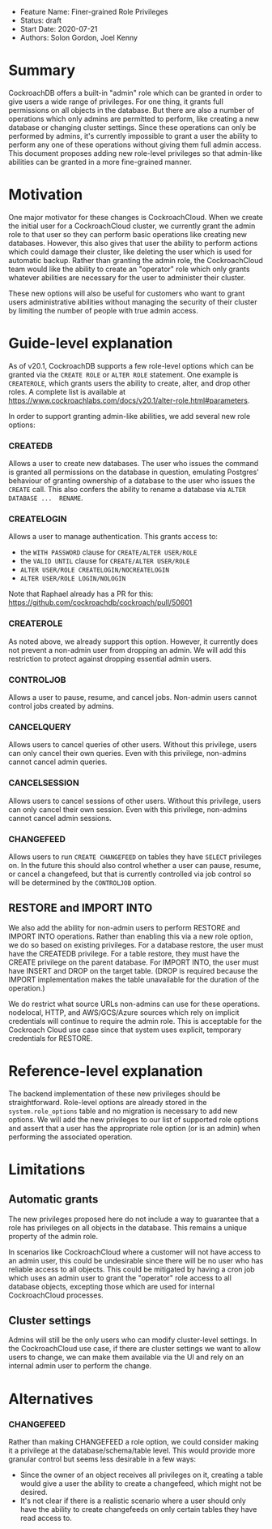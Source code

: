 - Feature Name: Finer-grained Role Privileges
- Status: draft
- Start Date: 2020-07-21
- Authors: Solon Gordon, Joel Kenny

# Summary

CockroachDB offers a built-in "admin" role which can be granted in order to
give users a wide range of privileges. For one thing, it grants full
permissions on all objects in the database. But there are also a number of
operations which only admins are permitted to perform, like creating a new
database or changing cluster settings. Since these operations can only be
performed by admins, it's currently impossible to grant a user the ability to
perform any one of these operations without giving them full admin access. This
document proposes adding new role-level privileges so that admin-like abilities
can be granted in a more fine-grained manner.

# Motivation

One major motivator for these changes is CockroachCloud. When we create the
initial user for a CockroachCloud cluster, we currently grant the admin role
to that user so they can perform basic operations like creating new databases.
However, this also gives that user the ability to perform actions which could
damage their cluster, like deleting the user which is used for automatic
backup. Rather than granting the admin role, the CockroachCloud team would like
the ability to create an "operator" role which only grants whatever abilities
are necessary for the user to administer their cluster.

These new options will also be useful for customers who want to grant users
administrative abilities without managing the security of their cluster by
limiting the number of people with true admin access.

# Guide-level explanation

As of v20.1, CockroachDB supports a few role-level options which can be granted
via the `CREATE ROLE` or `ALTER ROLE` statement. One example is `CREATEROLE`,
which grants users the ability to create, alter, and drop other roles. A
complete list is available at
https://www.cockroachlabs.com/docs/v20.1/alter-role.html#parameters.

In order to support granting admin-like abilities, we add several new role
options:

### CREATEDB
Allows a user to create new databases. The user who issues the command is
granted all permissions on the database in question, emulating Postgres’
behaviour of granting ownership of a database to the user who issues the
`CREATE` call. This also confers the ability to rename a database via
`ALTER DATABASE ...  RENAME`.

### CREATELOGIN
Allows a user to manage authentication. This grants access to:
* the `WITH PASSWORD` clause for `CREATE/ALTER USER/ROLE`
* the `VALID UNTIL` clause for `CREATE/ALTER USER/ROLE`
* `ALTER USER/ROLE CREATELOGIN/NOCREATELOGIN`
* `ALTER USER/ROLE LOGIN/NOLOGIN`

Note that Raphael already has a PR for this:
https://github.com/cockroachdb/cockroach/pull/50601

### CREATEROLE
As noted above, we already support this option. However, it currently does not
prevent a non-admin user from dropping an admin. We will add this restriction
to protect against dropping essential admin users.

### CONTROLJOB
Allows a user to pause, resume, and cancel jobs. Non-admin users cannot control
jobs created by admins.

### CANCELQUERY
Allows users to cancel queries of other users. Without this privilege, users
can only cancel their own queries. Even with this privilege, non-admins cannot
cancel admin queries.

### CANCELSESSION
Allows users to cancel sessions of other users. Without this privilege, users
can only cancel their own session. Even with this privilege, non-admins cannot
cancel admin sessions.

### CHANGEFEED
Allows users to run `CREATE CHANGEFEED` on tables they have `SELECT` privileges
on. In the future this should also control whether a user can pause, resume, or
cancel a changefeed, but that is currently controlled via job control so will
be determined by the `CONTROLJOB` option.

## RESTORE and IMPORT INTO
We also add the ability for non-admin users to perform RESTORE and IMPORT INTO
operations. Rather than enabling this via a new role option, we do so based on
existing privileges. For a database restore, the user must have the CREATEDB
privilege. For a table restore, they must have the CREATE privilege on the
parent database. For IMPORT INTO, the user must have INSERT and DROP on the
target table. (DROP is required because the IMPORT implementation makes the
table unavailable for the duration of the operation.)

We do restrict what source URLs non-admins can use for these operations.
nodelocal, HTTP, and AWS/GCS/Azure sources which rely on implicit credentials
will continue to require the admin role. This is acceptable for the Cockroach
Cloud use case since that system uses explicit, temporary credentials for
RESTORE.

# Reference-level explanation
The backend implementation of these new privileges should be straightforward.
Role-level options are already stored in the `system.role_options` table and no
migration is necessary to add new options. We will add the new privileges to
our list of supported role options and assert that a user has the appropriate
role option (or is an admin) when performing the associated operation.

# Limitations

## Automatic grants
The new privileges proposed here do not include a way to guarantee that a role
has privileges on all objects in the database. This remains a unique property
of the admin role.

In scenarios like CockroachCloud where a customer will not have access to an
admin user, this could be undesirable since there will be no user who has
reliable access to all objects. This could be mitigated by having a cron job
which uses an admin user to grant the "operator" role access to all database
objects, excepting those which are used for internal CockroachCloud processes.

## Cluster settings
Admins will still be the only users who can modify cluster-level settings. In
the CockroachCloud use case, if there are cluster settings we want to allow
users to change, we can make them available via the UI and rely on an internal
admin user to perform the change.

# Alternatives

### CHANGEFEED
Rather than making CHANGEFEED a role option, we could consider making it a
privilege at the database/schema/table level. This would provide more granular
control but seems less desirable in a few ways:
* Since the owner of an object receives all privileges on it, creating a table
  would give a user the ability to create a changefeed, which might not be
  desired.
* It's not clear if there is a realistic scenario where a user should only have
  the ability to create changefeeds on only certain tables they have read
  access to.
